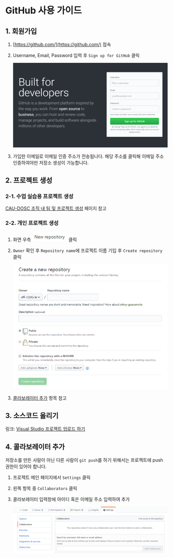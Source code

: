 # GitHub 사용 가이드

## 1. 회원가입

1. [https://github.com/](https://github.com/) 접속
2. Username, Email, Password 입력 후 `Sign up for GitHub` 클릭

   ![](images/sign-up-for-github.PNG)

3. 가입한 이메일로 이메일 인증 주소가 전송됩니다. 해당 주소를 클릭해 이메일 주소 인증하여야만 저장소 생성이 가능합니다.

## 2. 프로젝트 생성

### 2-1. 수업 실습용 프로젝트 생성

[CAU-DOSC 조직 내 팀 및 프로젝트 생성](create-org-repo.md) 페이지 참고

### 2-2. 개인 프로젝트 생성

1. 화면 우측 ![](images/new-repository-button.PNG) 클릭
2. `Owner` 확인 후 `Repository name`에 프로젝트 이름 기입 후 `Create repository` 클릭

   ![](images/create-new-repository.PNG)

3. [콜라보레이터 추가](#4-콜라보레이터-추가) 항목 참고

## 3. 소스코드 올리기

링크: [Visual Studio 프로젝트 업로드 하기](upload-visual-studio-project.md)

## 4. 콜라보레이터 추가

저장소를 만든 사람이 아닌 다른 사람이 `git push`를 하기 위해서는 프로젝트에 push 권한이 있어야 합니다.

1. 프로젝트 메인 페이지에서 `Settings` 클릭
2. 왼쪽 항목 중 `Collaborators` 클릭
3. 콜라보레이터 입력창에 아이디 혹은 이메일 주소 입력하여 추가

   ![](images/settings-collaborator.PNG)
